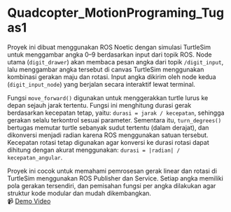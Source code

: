 # Quadcopter_MotionPrograming_Tugas1

Proyek ini dibuat menggunakan ROS Noetic dengan simulasi TurtleSim untuk menggambar angka 0–9 berdasarkan input dari topik ROS. Node utama (`digit_drawer`) akan membaca pesan angka dari topik `/digit_input`, lalu menggambar angka tersebut di canvas TurtleSim menggunakan kombinasi gerakan maju dan rotasi. Input angka dikirim oleh node kedua (`digit_input_node`) yang berjalan secara interaktif lewat terminal.

Fungsi `move_forward()` digunakan untuk menggerakkan turtle lurus ke depan sejauh jarak tertentu. Fungsi ini menghitung durasi gerak berdasarkan kecepatan tetap, yaitu: `durasi = jarak / kecepatan`, sehingga gerakan selalu terkontrol sesuai parameter. Sementara itu, `turn_degrees()` bertugas memutar turtle sebanyak sudut tertentu (dalam derajat), dan dikonversi menjadi radian karena ROS menggunakan satuan tersebut. Kecepatan rotasi tetap digunakan agar konversi ke durasi rotasi dapat dihitung dengan akurat menggunakan: `durasi = |radian| / kecepatan_angular`.

Proyek ini cocok untuk memahami pemrosesan gerak linear dan rotasi di TurtleSim menggunakan ROS Publisher dan Service. Setiap angka memiliki pola gerakan tersendiri, dan pemisahan fungsi per angka dilakukan agar struktur kode modular dan mudah dikembangkan.  
📹 [Demo Video](https://youtu.be/p24OWDacn6k)
